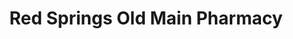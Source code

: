 ---
title: "Red Springs Old Main Pharmacy"
url: /red-springs/red-springs-old-main-pharmacy/
shop: Drogerie
---